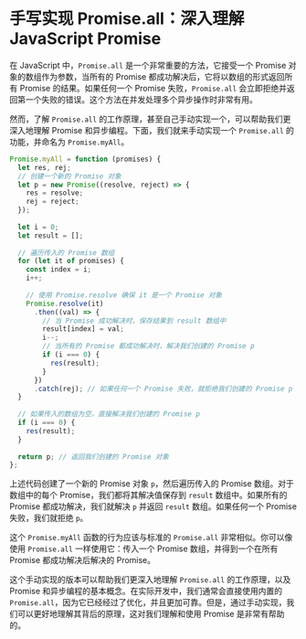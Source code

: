 
# 手写实现 Promise.all：深入理解 JavaScript Promise

在 JavaScript 中，`Promise.all` 是一个非常重要的方法，它接受一个 Promise 对象的数组作为参数，当所有的 Promise 都成功解决后，它将以数组的形式返回所有 Promise 的结果。如果任何一个 Promise 失败，`Promise.all` 会立即拒绝并返回第一个失败的错误。这个方法在并发处理多个异步操作时非常有用。

然而，了解 `Promise.all` 的工作原理，甚至自己手动实现一个，可以帮助我们更深入地理解 Promise 和异步编程。下面，我们就来手动实现一个 `Promise.all` 的功能，并命名为 `Promise.myAll`。


```javascript
Promise.myAll = function (promises) {
  let res, rej;
  // 创建一个新的 Promise 对象
  let p = new Promise((resolve, reject) => {
    res = resolve;
    rej = reject;
  });
  
  let i = 0;
  let result = [];
  
  // 遍历传入的 Promise 数组
  for (let it of promises) {
    const index = i;
    i++;
    
    // 使用 Promise.resolve 确保 it 是一个 Promise 对象
    Promise.resolve(it)
      .then((val) => {
        // 当 Promise 成功解决时，保存结果到 result 数组中
        result[index] = val;
        i--;
        // 当所有的 Promise 都成功解决时，解决我们创建的 Promise p
        if (i === 0) {
          res(result);
        }
      })
      .catch(rej); // 如果任何一个 Promise 失败，就拒绝我们创建的 Promise p
  }
  
  // 如果传入的数组为空，直接解决我们创建的 Promise p
  if (i === 0) {
    res(result);
  }
  
  return p; // 返回我们创建的 Promise 对象
};
```
上述代码创建了一个新的 Promise 对象 `p`，然后遍历传入的 Promise 数组。对于数组中的每个 Promise，我们都将其解决值保存到 `result` 数组中。如果所有的 Promise 都成功解决，我们就解决 `p` 并返回 `result` 数组。如果任何一个 Promise 失败，我们就拒绝 `p`。

这个 `Promise.myAll` 函数的行为应该与标准的 `Promise.all` 非常相似。你可以像使用 `Promise.all` 一样使用它：传入一个 Promise 数组，并得到一个在所有 Promise 都成功解决后解决的 Promise。

这个手动实现的版本可以帮助我们更深入地理解 `Promise.all` 的工作原理，以及 Promise 和异步编程的基本概念。在实际开发中，我们通常会直接使用内置的 `Promise.all`，因为它已经经过了优化，并且更加可靠。但是，通过手动实现，我们可以更好地理解其背后的原理，这对我们理解和使用 Promise 是非常有帮助的。
